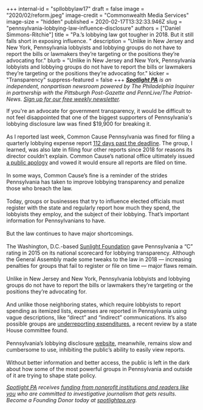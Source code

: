 +++
internal-id = "spllobbylaw17"
draft = false
image = "2020/02/reform.jpeg"
image-credit = "Commonwealth Media Services"
image-size = "hidden"
published = 2020-02-17T13:32:33.946Z
slug = "pennsylvania-lobbying-law-influence-disclosure"
authors = ["Daniel Simmons-Ritchie"]
title = "Pa.’s lobbying law got tougher in 2018. But it still falls short in exposing influence. "
description = "Unlike in New Jersey and New York, Pennsylvania lobbyists and lobbying groups do not have to report the bills or lawmakers they’re targeting or the positions they’re advocating for."
blurb = "Unlike in New Jersey and New York, Pennsylvania lobbyists and lobbying groups do not have to report the bills or lawmakers they’re targeting or the positions they’re advocating for."
kicker = "Transparency"
suppress-featured = false
+++
<a href="https://www.spotlightpa.org/"><i><b>Spotlight PA</b></i></a><i> is an independent, nonpartisan newsroom powered by The Philadelphia Inquirer in partnership with the Pittsburgh Post-Gazette and PennLive/The Patriot-News. </i><a href="https://www.spotlightpa.org/" target=_blank><i>Sign up for our free weekly newsletter</i></a><i>.</i>

If you're an advocate for government transparency, it would be difficult to not feel disappointed that one of the biggest supporters of Pennsylvania's lobbying disclosure law was fined $19,900 for breaking it.\
\
As I reported last week, Common Cause Pennsylvania was fined for filing a quarterly lobbying expense report [112 days past the deadline](https://www.spotlightpa.org/news/2020/02/pennsylvania-lobbying-law-ethics-commission-fine-common-cause/). The group, I learned, was also late in filing four other reports since 2018 for reasons its director couldn’t explain. Common Cause’s national office ultimately issued [a public apology](https://www.spotlightpa.org/pennsylvania-lobbying-law-common-cause-apologizes-fine/) and vowed it would ensure all reports are filed on time.\
\
In some ways, Common Cause’s fine is a reminder of the strides Pennsylvania has taken to improve lobbying transparency and penalize those who breach the law.\
\
Today, groups or businesses that try to influence elected officials must register with the state and regularly report how much they spend, the lobbyists they employ, and the subject of their lobbying. That’s important information for Pennsylvanians to have.\
\
But the law continues to have major shortcomings.\
\
The Washington, D.C.-based [Sunlight Foundation](https://sunlightfoundation.com/2015/08/12/how-transparent-is-your-states-lobbying-disclosure/) gave Pennsylvania a “C” rating in 2015 on its national scorecard for lobbying transparency. Although the General Assembly made some tweaks to the law in 2018 — increasing penalties for groups that fail to register or file on time — major flaws remain.\
\
Unlike in New Jersey and New York, Pennsylvania lobbyists and lobbying groups do not have to report the bills or lawmakers they’re targeting or the positions they’re advocating for.\
\
And unlike those neighboring states, which require lobbyists to report spending as itemized lists, expenses are reported in Pennsylvania using vague descriptions, like “direct” and “indirect” communications. It’s also possible groups are [underreporting expenditures](https://apnews.com/b3e1ddabd3af47529bef91ee2f30bfdb), a recent review by a state House committee found.\
\
Pennsylvania’s lobbying disclosure [website](https://web.archive.org/20200326192903/https://www.palobbyingservices.pa.gov/Public/wfSearch.aspx), meanwhile, remains slow and cumbersome to use, inhibiting the public’s ability to easily view reports.\
\
Without better information and better access, the public is left in the dark about how some of the most powerful groups in Pennsylvania and outside of it are trying to shape state policy.

<a href="https://www.spotlightpa.org/"><i>Spotlight PA</i></a><i> receives </i><a href="https://www.spotlightpa.org/support"><i>funding from nonprofit institutions and readers like you</i></a><i> who are committed to investigative journalism that gets results. Become a Founding Donor today at </i><a href="https://www.spotlightpa.org/"><i>spotlightpa.org</i></a><i>.</i>
